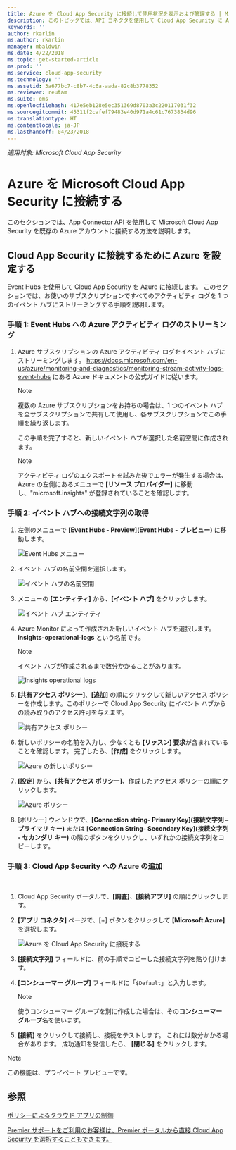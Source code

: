 ```yaml
---
title: Azure を Cloud App Security に接続して使用状況を表示および管理する | Microsoft Docs
description: このトピックでは、API コネクタを使用して Cloud App Security に Azure を接続する方法について説明します。
keywords: ''
author: rkarlin
ms.author: rkarlin
manager: mbaldwin
ms.date: 4/22/2018
ms.topic: get-started-article
ms.prod: ''
ms.service: cloud-app-security
ms.technology: ''
ms.assetid: 3a677bc7-c8b7-4c6a-aada-82c8b3778352
ms.reviewer: reutam
ms.suite: ems
ms.openlocfilehash: 417e5eb128e5ec351369d8703a3c220117031f32
ms.sourcegitcommit: 45311f2cafef79483e40d971a4c61c7673834d96
ms.translationtype: HT
ms.contentlocale: ja-JP
ms.lasthandoff: 04/23/2018
---
```

*適用対象: Microsoft Cloud App Security*


# <a name="connect-azure-to-microsoft-cloud-app-security"></a>Azure を Microsoft Cloud App Security に接続する

このセクションでは、App Connector API を使用して Microsoft Cloud App Security を既存の Azure アカウントに接続する方法を説明します。  
  
## <a name="setting-up-azure-for-connection-to-cloud-app-security"></a>Cloud App Security に接続するために Azure を設定する

Event Hubs を使用して Cloud App Security を Azure に接続します。 このセクションでは、お使いのサブスクリプションですべてのアクティビティ ログを 1 つのイベント ハブにストリーミングする手順を説明します。 

### <a name="step-1-stream-your-azure-activity-logs-to-event-hubs"></a>手順 1: Event Hubs への Azure アクティビティ ログのストリーミング

1. Azure サブスクリプションの Azure アクティビティ ログをイベント ハブにストリーミングします。 https://docs.microsoft.com/en-us/azure/monitoring-and-diagnostics/monitoring-stream-activity-logs-event-hubs にある Azure ドキュメントの公式ガイドに従います。

   > [!NOTE]
   > 複数の Azure サブスクリプションをお持ちの場合は、1 つのイベント ハブを全サブスクリプションで共有して使用し、各サブスクリプションでこの手順を繰り返します。

   この手順を完了すると、新しいイベント ハブが選択した名前空間に作成されます。
 
   > [!NOTE]
   > アクティビティ ログのエクスポートを試みた後でエラーが発生する場合は、Azure の左側にあるメニューで **[リソース プロバイダー]** に移動し、"microsoft.insights" が登録されていることを確認します。

### <a name="step-2-get-a-connection-string-to-your-event-hub"></a>手順 2: イベント ハブへの接続文字列の取得

1. 左側のメニューで **[Event Hubs - Preview]\(Event Hubs - プレビュー\)** に移動します。
  
   ![Event Hubs メニュー](media/azure-event-hubs.png "Azure Event Hubs")

2. イベント ハブの名前空間を選択します。
  
   ![イベント ハブの名前空間](media/azure-namespace.png "Azure 名前空間")

3. メニューの **[エンティティ]** から、**[イベント ハブ]** をクリックします。 
  
   ![イベント ハブ エンティティ](media/azure-event-hubs-entities.png "Azure イベント ハブ エンティティ")

4. Azure Monitor によって作成された新しいイベント ハブを選択します。 **insights-operational-logs** という名前です。
   > [!NOTE]
   > イベント ハブが作成されるまで数分かかることがあります。

   ![Insights operational logs](media/azure-insight-operational-logs.png "Azure insight operational logs")
  
  
5. **[共有アクセス ポリシー]**、**[追加]** の順にクリックして新しいアクセス ポリシーを作成します。このポリシーで Cloud App Security にイベント ハブからの読み取りのアクセス許可を与えます。
  
    ![共有アクセス ポリシー](media/azure-shared-access-policies.png "Azure 共有アクセス ポリシー")

6. 新しいポリシーの名前を入力し、少なくとも **[リッスン] 要求**が含まれていることを確認します。 完了したら、**[作成]** をクリックします。
  
   ![Azure の新しいポリシー](media/azure-new-policy.png "Azure の新しいポリシー")

7. **[設定]** から、**[共有アクセス ポリシー]**、作成したアクセス ポリシーの順にクリックします。   
  
   ![Azure ポリシー](media/azure-select-policy.png "Azure ポリシー")

8. [ポリシー] ウィンドウで、**[Connection string- Primary Key]\(接続文字列 – プライマリ キー\)** または **[Connection String- Secondary Key]\(接続文字列 - セカンダリ キー\)** の隣のボタンをクリックし、いずれかの接続文字列をコピーします。

### <a name="step-3-add-azure-to-cloud-app-security"></a>手順 3: Cloud App Security への Azure の追加
 
1. Cloud App Security ポータルで、**[調査]**、**[接続アプリ]** の順にクリックします。  
  
2. **[アプリ コネクタ]** ページで、[+] ボタンをクリックして **[Microsoft Azure]** を選択します。  
  
    ![Azure を Cloud App Security に接続する](media/azure-connect-app.png "Azure の接続")  
  
3. **[接続文字列]** フィールドに、前の手順でコピーした接続文字列を貼り付けます。  
  
4. **[コンシューマー グループ]** フィールドに「`$Default`」と入力します。
    
   >[!NOTE] 
   > 使うコンシューマー グループを別に作成した場合は、その**コンシューマー グループ**名を使います。
  
5. **[接続]** をクリックして接続し、接続をテストします。 これには数分かかる場合があります。 成功通知を受信したら、 **[閉じる]** をクリックします。  


> [!NOTE]
> この機能は、プライベート プレビューです。


## <a name="see-also"></a>参照  
[ポリシーによるクラウド アプリの制御](control-cloud-apps-with-policies.md)   

[Premier サポートをご利用のお客様は、Premier ポータルから直接 Cloud App Security を選択することもできます。](https://premier.microsoft.com/)  
  
  